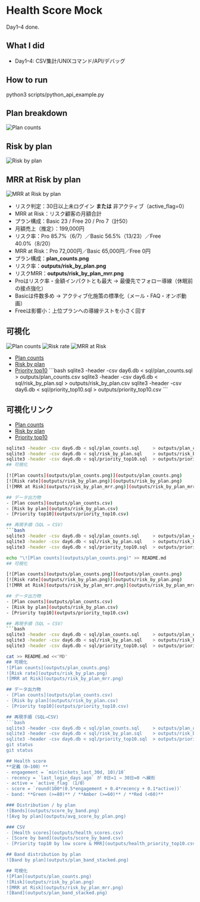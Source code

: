 # Health Score Mock

Day1–4 done.

## What I did
- Day1–4: CSV集計/UNIXコマンド/API/デバッグ

## How to run
python3 scripts/python_api_example.py

## Plan breakdown
![Plan counts](./plan_counts.png)

## Risk by plan

![Risk by plan](outputs/risk_by_plan.png)

## MRR at Risk by plan

![MRR at Risk by plan](outputs/risk_by_plan_mrr.png)
- リスク判定：30日以上未ログイン **または** 非アクティブ（active_flag=0）
- MRR at Risk：リスク顧客の月額合計
- プラン構成：Basic 23 / Free 20 / Pro 7（計50）
- 月額売上（推定）：199,000円
- リスク率：Pro 85.7%（6/7）／Basic 56.5%（13/23）／Free 40.0%（8/20）
- MRR at Risk：Pro 72,000円／Basic 65,000円／Free 0円
- プラン構成：**plan_counts.png**
- リスク率：**outputs/risk_by_plan.png**
- リスクMRR：**outputs/risk_by_plan_mrr.png**
- Proはリスク率・金額インパクトとも最大 → 最優先でフォロー導線（休眠前の接点強化）
- Basicは件数多め → アクティブ化施策の標準化（メール・FAQ・オンボ動画）
- Freeは影響小：上位プランへの導線テストを小さく回す

## 可視化
![Plan counts](plan_counts.png)
![Risk rate](outputs/risk_by_plan.png)
![MRR at Risk](outputs/risk_by_plan_mrr.png)
- [Plan counts](outputs/plan_counts.csv)
- [Risk by plan](outputs/risk_by_plan.csv)
- [Priority top10](outputs/priority_top10.csv)
\`\`\`bash
sqlite3 -header -csv day6.db < sql/plan_counts.sql    > outputs/plan_counts.csv
sqlite3 -header -csv day6.db < sql/risk_by_plan.sql   > outputs/risk_by_plan.csv
sqlite3 -header -csv day6.db < sql/priority_top10.sql > outputs/priority_top10.csv
\`\`\`
## 可視化リンク
- [Plan counts](outputs/plan_counts.csv)
- [Risk by plan](outputs/risk_by_plan.csv)
- [Priority top10](outputs/priority_top10.csv)

```bash
sqlite3 -header -csv day6.db < sql/plan_counts.sql     > outputs/plan_counts.csv
sqlite3 -header -csv day6.db < sql/risk_by_plan.sql    > outputs/risk_by_plan.csv
sqlite3 -header -csv day6.db < sql/priority_top10.sql  > outputs/priority_top10.csv
## 可視化

[![Plan counts](outputs/plan_counts.png)](outputs/plan_counts.png)  
[![Risk rate](outputs/risk_by_plan.png)](outputs/risk_by_plan.png)  
[![MRR at Risk](outputs/risk_by_plan_mrr.png)](outputs/risk_by_plan_mrr.png)

## データ出力物
- [Plan counts](outputs/plan_counts.csv)
- [Risk by plan](outputs/risk_by_plan.csv)
- [Priority top10](outputs/priority_top10.csv)

## 再現手順（SQL → CSV）
```bash
sqlite3 -header -csv day6.db < sql/plan_counts.sql     > outputs/plan_counts.csv
sqlite3 -header -csv day6.db < sql/risk_by_plan.sql    > outputs/risk_by_plan.csv
sqlite3 -header -csv day6.db < sql/priority_top10.sql  > outputs/priority_top10.csv

echo "\![Plan counts](outputs/plan_counts.png)" >> README.md
## 可視化

[![Plan counts](outputs/plan_counts.png)](outputs/plan_counts.png)  
[![Risk rate](outputs/risk_by_plan.png)](outputs/risk_by_plan.png)  
[![MRR at Risk](outputs/risk_by_plan_mrr.png)](outputs/risk_by_plan_mrr.png)

## データ出力物
- [Plan counts](outputs/plan_counts.csv)
- [Risk by plan](outputs/risk_by_plan.csv)
- [Priority top10](outputs/priority_top10.csv)

## 再現手順（SQL → CSV）
```bash
sqlite3 -header -csv day6.db < sql/plan_counts.sql     > outputs/plan_counts.csv
sqlite3 -header -csv day6.db < sql/risk_by_plan.sql    > outputs/risk_by_plan.csv
sqlite3 -header -csv day6.db < sql/priority_top10.sql  > outputs/priority_top10.csv

cat >> README.md <<'MD'
## 可視化
![Plan counts](outputs/plan_counts.png)
![Risk rate](outputs/risk_by_plan.png)
![MRR at Risk](outputs/risk_by_plan_mrr.png)

## データ出力物
- [Plan counts](outputs/plan_counts.csv)
- [Risk by plan](outputs/risk_by_plan.csv)
- [Priority top10](outputs/priority_top10.csv)

## 再現手順 (SQL→CSV)
```bash
sqlite3 -header -csv day6.db < sql/plan_counts.sql     > outputs/plan_counts.csv
sqlite3 -header -csv day6.db < sql/risk_by_plan.sql    > outputs/risk_by_plan.csv
sqlite3 -header -csv day6.db < sql/priority_top10.sql  > outputs/priority_top10.csv
git status
git status

## Health score
**定義（0–100）**  
- engagement = `min(tickets_last_30d, 10)/10`  
- recency = `last_login_days_ago` が 0日=1 → 30日=0 へ線形  
- active = `active_flag`（1/0）  
- score = `round(100*(0.5*engagement + 0.4*recency + 0.1*active))`  
- band: **Green (>=80)** / **Amber (>=60)** / **Red (<60)**

### Distribution / by plan
![Bands](outputs/score_by_band.png)
![Avg by plan](outputs/avg_score_by_plan.png)

### CSV
- [Health scores](outputs/health_scores.csv)  
- [Score by band](outputs/score_by_band.csv)  
- [Priority top10 by low score & MRR](outputs/health_priority_top10.csv)

## Band distribution by plan
![Band by plan](outputs/plan_band_stacked.png)

## 可視化
![Plan](outputs/plan_counts.png)
![Risk](outputs/risk_by_plan.png)
![MRR at Risk](outputs/risk_by_plan_mrr.png)
![Band](outputs/plan_band_stacked.png)
